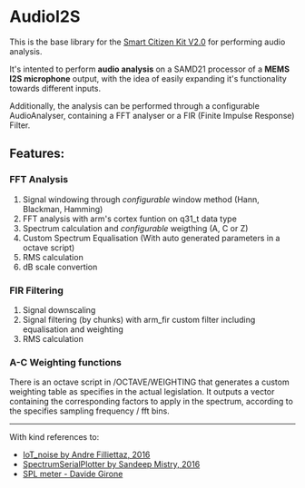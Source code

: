 # AudioI2S

This is the base library for the [Smart Citizen Kit V2.0](https://github.com/fablabbcn/smartcitizen-kit-20) for performing audio analysis.

It's intented to perform **audio analysis** on a SAMD21 processor of a **MEMS I2S microphone** output, with the idea of easily expanding it's functionality towards different inputs.

Additionally, the analysis can be performed through a configurable AudioAnalyser, containing a FFT analyser or a FIR (Finite Impulse Response) Filter.

## Features:

### FFT Analysis

1. Signal windowing through _configurable_ window method (Hann, Blackman, Hamming)
2. FFT analysis with arm's cortex funtion on q31_t data type
3. Spectrum calculation and _configurable_ weigthing (A, C or Z)
4. Custom Spectrum Equalisation (With auto generated parameters in a octave script)
6. RMS calculation
7. dB scale convertion

### FIR Filtering

1. Signal downscaling
2. Signal filtering (by chunks) with arm_fir custom filter including equalisation and weighting
3. RMS calculation

### A-C Weighting functions

There is an octave script in /OCTAVE/WEIGHTING that generates a custom weighting table as specifies in the actual legislation. It outputs a vector containing the corresponding factors to apply in the spectrum, according to the specifies sampling frequency / fft bins.

---

With kind references to:

 * [IoT_noise by Andre Filliettaz, 2016](https://github.com/andrentaz/iot-noise/tree/4eed813a5d868e7a4ff47a5fa0936d3415a5737d)
 * [SpectrumSerialPlotter by Sandeep Mistry, 2016](https://github.com/arduino-libraries/ArduinoSound/tree/master/examples)
 * [SPL meter - Davide Girone](http://davidegironi.blogspot.com.br/2014/02/a-simple-sound-pressure-level-meter-spl.html#.WCxnlHUrK03)
 
